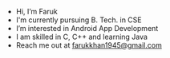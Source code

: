 - Hi, I’m Faruk
- I'm currently pursuing B. Tech. in CSE
- I’m interested in Android App Development
- I am skilled in C, C++ and learning Java
-  Reach me out at farukkhan1945@gmail.com

<!---
iamfaruk01/iamfaruk01 is a ✨ special ✨ repository because its `README.md` (this file) appears on your GitHub profile.
You can click the Preview link to take a look at your changes.
--->

